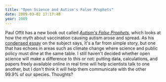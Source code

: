 ```yaml
---
title: "Open Science and Autism's False Prophets"
date: 2009-03-02 17:17:48
year: 2009
---
```

Paul Offit has a new book out called <a href="http://www.amazon.com/Autisms-False-Prophets-Science-Medicine/dp/0231146361"><em>Autism's False Prophets</em></a>, which looks at how the myth about vaccination causing autism arose and spread.  As his <a href="http://www.babble.com/Vaccines-dont-cause-autism-So-why-do-so-many-people-believe-that-they-do-Paul-A-Offit-MD-Excerpt-Autisms-False-Prophets/index.aspx">condensed essay</a> on the subject says, it's a far from simple story, but one that has echoes in areas such as climate change where science and public policy must dine at the same table.  I still haven't decided whether open science will make a difference to this or not: putting data, calculations, and papers freely available online in real time will help scientists talk to one another, but I don't think it will help them communicate with the other 99.9% of our species.  Thoughts?

